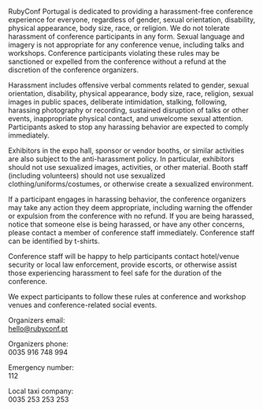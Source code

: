RubyConf Portugal is dedicated to providing a harassment-free conference
experience for everyone, regardless of gender, sexual orientation, disability,
physical appearance, body size, race, or religion. We do not tolerate
harassment of conference participants in any form. Sexual language and imagery
is not appropriate for any conference venue, including talks and workshops.
Conference participants violating these rules may be sanctioned or expelled
from the conference without a refund at the discretion of the conference
organizers.

Harassment includes offensive verbal comments related to gender, sexual
orientation, disability, physical appearance, body size, race, religion, sexual
images in public spaces, deliberate intimidation, stalking, following,
harassing photography or recording, sustained disruption of talks or other
events, inappropriate physical contact, and unwelcome sexual attention.
Participants asked to stop any harassing behavior are expected to comply
immediately.

Exhibitors in the expo hall, sponsor or vendor booths, or similar activities
are also subject to the anti-harassment policy. In particular, exhibitors
should not use sexualized images, activities, or other material. Booth staff
(including volunteers) should not use sexualized clothing/uniforms/costumes, or
otherwise create a sexualized environment.

If a participant engages in harassing behavior, the conference organizers may
take any action they deem appropriate, including warning the offender or
expulsion from the conference with no refund. If you are being harassed, notice
that someone else is being harassed, or have any other concerns, please contact
a member of conference staff immediately. Conference staff can be identified by
t-shirts.

Conference staff will be happy to help participants contact hotel/venue
security or local law enforcement, provide escorts, or otherwise assist those
experiencing harassment to feel safe for the duration of the conference.

We expect participants to follow these rules at conference and workshop venues
and conference-related social events.


Organizers email:  
[hello@rubyconf.pt](mailto:hello@rubyconf.pt)

Organizers phone:  
0035 916 748 994

Emergency number:  
112

Local taxi company:  
0035 253 253 253
